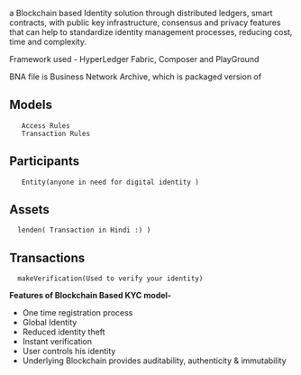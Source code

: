 




 a Blockchain based Identity solution
through distributed ledgers, smart contracts, with public key infrastructure,
consensus and privacy features that can help to standardize identity management
processes, reducing cost, time and complexity.






Framework used - HyperLedger Fabric, Composer and PlayGround


BNA file is Business Network Archive, which is packaged version of

  ## Models
       Access Rules
       Transaction Rules
  ## Participants
       Entity(anyone in need for digital identity )
  ## Assets
      lenden( Transaction in Hindi :) )
  ## Transactions
      makeVerification(Used to verify your identity)




**Features of Blockchain Based KYC model-**

- One time registration process 
- Global Identity
- Reduced identity theft
- Instant verification
- User controls his identity
- Underlying Blockchain provides auditability, authenticity & immutability 

 
